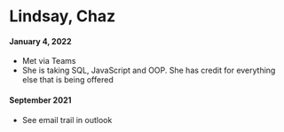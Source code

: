 # Lindsay, Chaz

#### January 4, 2022

* Met via Teams
* She is taking SQL, JavaScript and OOP.  She has credit for everything else that is being offered

#### September 2021

* See email trail in outlook